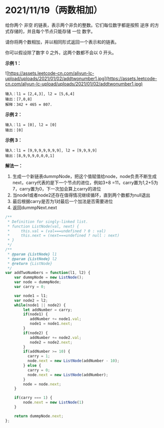 # 2021/11/19（两数相加）

给你两个 非空 的链表，表示两个非负的整数。它们每位数字都是按照 逆序 的方式存储的，并且每个节点只能存储 一位 数字。

请你将两个数相加，并以相同形式返回一个表示和的链表。

你可以假设除了数字 0 之外，这两个数都不会以 0 开头。

**示例 1：**

![https://assets.leetcode-cn.com/aliyun-lc-upload/uploads/2021/01/02/addtwonumber1.jpg](https://assets.leetcode-cn.com/aliyun-lc-upload/uploads/2021/01/02/addtwonumber1.jpg)

```
输入：l1 = [2,4,3], l2 = [5,6,4]
输出：[7,0,8]
解释：342 + 465 = 807.
```

**示例 2：**

```
输入：l1 = [0], l2 = [0]
输出：[0]
```

**示例 3：**

```
输入：l1 = [9,9,9,9,9,9,9], l2 = [9,9,9,9]
输出：[8,9,9,9,0,0,0,1]
```

**解法一：**

1. 生成一个新链表dummpNode，把这个值赋值给node，node负责不断生成next，carry代表的是下一个节点的进位，例如3+8 =11，carry置为1,2+5为7，carry置为0，下一次加会算上carry的进位
2. 当node1或者node2还存在值得情况继续循环，直到两个数都为null退出
3. 最后根据carry是否为1对最后一个加法是否需要进位
4. 返回dummpNext.next

```jsx
/**
 * Definition for singly-linked list.
 * function ListNode(val, next) {
 *     this.val = (val===undefined ? 0 : val)
 *     this.next = (next===undefined ? null : next)
 * }
 */
/**
 * @param {ListNode} l1
 * @param {ListNode} l2
 * @return {ListNode}
 */
var addTwoNumbers = function(l1, l2) {
    var dummpNode = new ListNode();
    var node = dummpNode;
    var carry = 0;

    var node1 = l1;
    var node2 = l2;
    while(node1 || node2) {
        let addNumber = carry;
        if(node1) {
           addNumber += node1.val;
           node1 = node1.next;
        }
        if(node2) {
           addNumber += node2.val;
           node2 = node2.next;
        }
        if(addNumber >= 10) {
          carry = 1;
          node.next = new ListNode(addNumber - 10);
        } else {
          carry = 0;
          node.next = new ListNode(addNumber);
        }
        node = node.next;
    }

    if(carry === 1) {
        node.next = new ListNode(1)
    }

    return dummpNode.next;
};
```